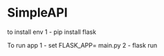 # SimpleAPI

to install env
  1 - pip install flask

To run app
  1 - set FLASK_APP= main.py
  2 - flask run
